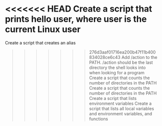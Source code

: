 <<<<<<< HEAD
Create a script that prints hello user, where user is the current Linux user
=======
Create a script that creates an alias
>>>>>>> 276d3aaf01716ea200b47f11b400834028ce6c43
Add /action to the PATH. /action should be the last directory the shell looks into when looking for a program
Create a script that counts the number of directories in the PATH
Create a script that counts the number of directories in the PATH
Create a script that lists environment variables
Create a script that lists all local variables and environment variables, and functions
